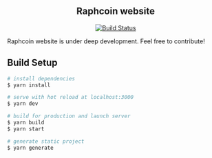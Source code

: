 <h2 align="center">Raphcoin website</h2>

<p align="center">
  <a href="https://cloud.drone.io/raphcoin/raphcoin.com"><img src="https://cloud.drone.io/api/badges/raphcoin/raphcoin.com/status.svg" alt="Build Status"></a>
</p>

Raphcoin website is under deep development. Feel free to contribute!

## Build Setup

``` bash
# install dependencies
$ yarn install

# serve with hot reload at localhost:3000
$ yarn dev

# build for production and launch server
$ yarn build
$ yarn start

# generate static project
$ yarn generate
```
